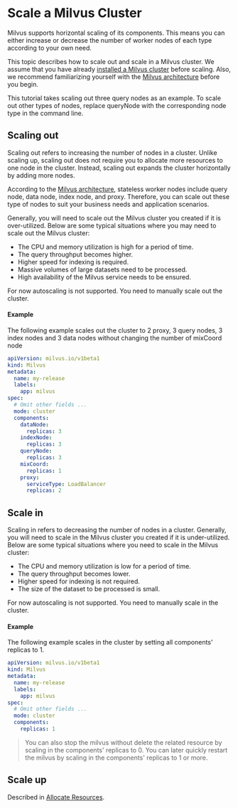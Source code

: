 # Scale a Milvus Cluster

Milvus supports horizontal scaling of its components. This means you can either increase or decrease the number of worker nodes of each type according to your own need.

This topic describes how to scale out and scale in a Milvus cluster. We assume that you have already [installed a Milvus cluster](../installation/installation.md#deploy-a-milvus-cluster-demo) before scaling. Also, we recommend familiarizing yourself with the [Milvus architecture](https://milvus.io/docs/architecture_overview.md) before you begin.  

This tutorial takes scaling out three query nodes as an example. To scale out other types of nodes, replace queryNode with the corresponding node type in the command line.

## Scaling out
Scaling out refers to increasing the number of nodes in a cluster. Unlike scaling up, scaling out does not require you to allocate more resources to one node in the cluster. Instead, scaling out expands the cluster horizontally by adding more nodes.

According to the [Milvus architecture](https://milvus.io/docs/architecture_overview.md), stateless worker nodes include query node, data node, index node, and proxy. Therefore, you can scale out these type of nodes to suit your business needs and application scenarios.

Generally, you will need to scale out the Milvus cluster you created if it is over-utilized. Below are some typical situations where you may need to scale out the Milvus cluster:
- The CPU and memory utilization is high for a period of time.
- The query throughput becomes higher.
- Higher speed for indexing is required.
- Massive volumes of large datasets need to be processed.
- High availability of the Milvus service needs to be ensured.

For now autoscaling is not supported. You need to manually scale out the cluster.


#### Example

The following example scales out the cluster to 2 proxy, 3 query nodes, 3 index nodes and 3 data nodes without changing the number of mixCoord node

```yaml
apiVersion: milvus.io/v1beta1
kind: Milvus
metadata:
  name: my-release
  labels:
    app: milvus
spec:
  # Omit other fields ...
  mode: cluster
  components:
    dataNode:
      replicas: 3
    indexNode:
      replicas: 3
    queryNode:
      replicas: 3
    mixCoord:
      replicas: 1
    proxy:
      serviceType: LoadBalancer
      replicas: 2  
```

## Scale in
Scaling in refers to decreasing the number of nodes in a cluster. Generally, you will need to scale in the Milvus cluster you created if it is under-utilized. Below are some typical situations where you need to scale in the Milvus cluster:
- The CPU and memory utilization is low for a period of time.
- The query throughput becomes lower.
- Higher speed for indexing is not required.
- The size of the dataset to be processed is small.

For now autoscaling is not supported. You need to manually scale in the cluster.

#### Example

The following example scales in the cluster by setting all components' replicas to 1.

```yaml
apiVersion: milvus.io/v1beta1
kind: Milvus
metadata:
  name: my-release
  labels:
    app: milvus
spec:
  # Omit other fields ...
  mode: cluster
  components:
    replicas: 1
```

> You can also stop the milvus without delete the related resource by scaling in the components' replicas to 0. You can later quickly restart the milvus by scaling in the components' replicas to 1 or more.



## Scale up
Described in [Allocate Resources](./allocate-resources.md).

